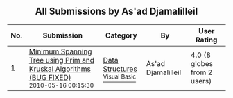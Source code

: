 ﻿<div align="center">

## All Submissions by As'ad Djamalilleil

</div>

No.  | Submission | Category | By   | User Rating
---- | ---------- | -------- | ---- | -----------
1 | [Minimum Spanning Tree using Prim and Kruskal Algorithms \(BUG FIXED\)<br /><sup>2010-05-16 00:15:30</sup>](https://github.com/Planet-Source-Code/as-ad-djamalilleil-minimum-spanning-tree-using-prim-and-kruskal-algorithms-bug-fixed__1-73152) | [Data Structures<br /><sup>Visual Basic</sup>](../ByCategory/data-structures__1-33.md) | As'ad Djamalilleil | 4.0 (8 globes from 2 users)

